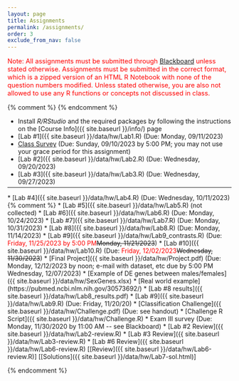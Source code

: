 ```yaml
---
layout: page
title: Assignments 
permalink: /assignments/
order: 3
exclude_from_nav: false
---
```


<style>
.due {
    background-color: yellow
}
</style>

<p style = 'color:red;font-size:104%'>Note: All assignments must be submitted through <a href = "https://easternct.blackboard.com/">Blackboard</a> unless stated otherwise. Assignments must be submitted in the correct format, which is a zipped version of an HTML R Notebook with none of the question numbers modified. Unless stated otherwise, you are also not allowed to use any R functions or concepts not discussed in class. 

</p>
{% comment %}
{% endcomment %}

* Install <i>R/RStudio</i> and the required packages by following the instructions on the [Course Info]({{ site.baseurl }}/info/) page 
* [Lab #1]({{ site.baseurl }}/data/hw/Lab1.R) (Due: Monday, 09/11/2023) 
* [Class Survey](https://easternct.blackboard.com/) (Due: Sunday, 09/10/2023 by 5:00 PM; you may not use your grace period for this assignment)
* [Lab #2]({{ site.baseurl }}/data/hw/Lab2.R) (Due: Wednesday, 09/20/2023) 
* [Lab #3]({{ site.baseurl }}/data/hw/Lab3.R) (Due: Wednesday, 09/27/2023) 
<hr style = "margin-top:-10px">
* [Lab #4]({{ site.baseurl }}/data/hw/Lab4.R) (Due: Wednesday, 10/11/2023) 
{% comment %}
* [Lab #5]({{ site.baseurl }}/data/hw/Lab5.R) (not collected) 
* [Lab #6]({{ site.baseurl }}/data/hw/Lab6.R) (Due: Monday, 10/24/2023)
* [Lab #7]({{ site.baseurl }}/data/hw/Lab7.R) (Due: Monday, 10/31/2023) 
* [Lab #8]({{ site.baseurl }}/data/hw/Lab8.R) (Due: Monday, 11/14/2023) 
* [Lab #9]({{ site.baseurl }}/data/hw/Lab9_contrasts.R) (Due: <span style = 'color:red'>Friday, 11/25/2023 by 5:00 PM</span><strike>Monday, 11/21/2023</strike>) 
* [Lab #10]({{ site.baseurl }}/data/hw/Lab10.R) (Due: <span style = 'color:red'>Friday, 12/02/2023</span><strike>Wednesday, 11/30/2023</strike>)
* [Final Project]({{ site.baseurl }}/data/hw/Project.pdf) (Due: Monday, 12/12/2023 by noon; e-mail with dataset, etc due by 5:00 PM Wednesday, 12/07/2023)
    * [Example of DE genes between males/females]({{ site.baseurl }}/data/hw/SexGenes.xlsx)
    * [Real world example](https://pubmed.ncbi.nlm.nih.gov/30573692/)
    * [Lab #8 results]({{ site.baseurl }}/data/hw/Lab8_results.pdf)  
* [Lab #9]({{ site.baseurl }}/data/hw/Lab9.R) (Due: Friday, 11/20/20) 
* [Classification Challenge]({{ site.baseurl }}/data/hw/Challenge.pdf) (Due: see handout)  
    * [Challenge R Script]({{ site.baseurl }}/data/hw/Challenge.R)
* Exam III survey (Due: Monday, 11/30/2020 by 11:00 AM -- see Blackboard)
    * [Lab #2 Review]({{ site.baseurl }}/data/hw/Lab2-review.R) 
    * [Lab #3 Review]({{ site.baseurl }}/data/hw/Lab3-review.R) 
    * [Lab #6 Review]({{ site.baseurl }}/data/hw/Lab6-review.R)
[[Review]({{ site.baseurl }}/data/hw/Lab6-review.R)] 
[[Solutions]({{ site.baseurl }}/data/hw/Lab7-sol.html)] 

 
{% endcomment %}

<script>
const pattern = RegExp('Due:.*([0-9]{2}/[0-9]+/[0-9]{4})');
elements = document.getElementsByTagName('li');

for (el of elements) {
        var res = pattern.exec(el.innerText);
        if (res != null && res.length >= 2) {
                if (new Date(res[1]) >= new Date()) {
                        el.className = 'due';
                }
        }
}
</script>
